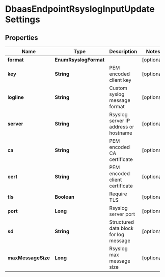 

# DbaasEndpointRsyslogInputUpdateSettings


## Properties

| Name | Type | Description | Notes |
|------------ | ------------- | ------------- | -------------|
|**format** | **EnumRsyslogFormat** |  |  [optional] |
|**key** | **String** | PEM encoded client key |  [optional] |
|**logline** | **String** | Custom syslog message format |  [optional] |
|**server** | **String** | Rsyslog server IP address or hostname |  [optional] |
|**ca** | **String** | PEM encoded CA certificate |  [optional] |
|**cert** | **String** | PEM encoded client certificate |  [optional] |
|**tls** | **Boolean** | Require TLS |  [optional] |
|**port** | **Long** | Rsyslog server port |  [optional] |
|**sd** | **String** | Structured data block for log message |  [optional] |
|**maxMessageSize** | **Long** | Rsyslog max message size |  [optional] |



